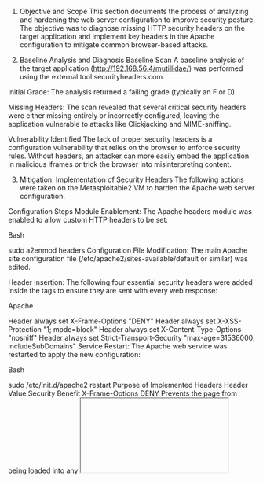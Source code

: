 1. Objective and Scope
This section documents the process of analyzing and hardening the web server configuration to improve security posture. The objective was to diagnose missing HTTP security headers on the target application and implement key headers in the Apache configuration to mitigate common browser-based attacks.

2. Baseline Analysis and Diagnosis
Baseline Scan
A baseline analysis of the target application (http://192.168.56.4/mutillidae/) was performed using the external tool securityheaders.com.

Initial Grade: The analysis returned a failing grade (typically an F or D).

Missing Headers: The scan revealed that several critical security headers were either missing entirely or incorrectly configured, leaving the application vulnerable to attacks like Clickjacking and MIME-sniffing.

Vulnerability Identified
The lack of proper security headers is a configuration vulnerability that relies on the browser to enforce security rules. Without headers, an attacker can more easily embed the application in malicious iframes or trick the browser into misinterpreting content.

3. Mitigation: Implementation of Security Headers
The following actions were taken on the Metasploitable2 VM to harden the Apache web server configuration.

Configuration Steps
Module Enablement: The Apache headers module was enabled to allow custom HTTP headers to be set:

Bash

sudo a2enmod headers
Configuration File Modification: The main Apache site configuration file (/etc/apache2/sites-available/default or similar) was edited.

Header Insertion: The following four essential security headers were added inside the <VirtualHost> tags to ensure they are sent with every web response:

Apache

Header always set X-Frame-Options "DENY"
Header always set X-XSS-Protection "1; mode=block"
Header always set X-Content-Type-Options "nosniff"
Header always set Strict-Transport-Security "max-age=31536000; includeSubDomains"
Service Restart: The Apache web service was restarted to apply the new configuration:

Bash

sudo /etc/init.d/apache2 restart
Purpose of Implemented Headers
Header	Value	Security Benefit
X-Frame-Options	DENY	Prevents the page from being loaded into any <iframe> or <frame> on another domain, effectively mitigating Clickjacking attacks.
X-XSS-Protection	1; mode=block	Instructs modern browsers to enable their built-in Cross-Site Scripting (XSS) filter. If an XSS attack is detected, the browser will block the page from rendering.
X-Content-Type-Options	nosniff	Prevents the browser from "MIME-sniffing" the response content type. This protects against attackers trying to disguise harmful files (like scripts) as harmless file types.
Strict-Transport-Security	max-age=...	HSTS (HTTP Strict Transport Security) forces the browser to communicate with the server only over HTTPS for the specified time, protecting against downgrade attacks.
4. Final Analysis and Conclusion
Post-Mitigation Scan
After the configuration changes and the Apache restart, the application URL was re-scanned on securityheaders.com.

Final Grade: The grade was significantly improved (typically moving to B or A), demonstrating the effectiveness of the configuration changes.

Conclusion: Implementing security headers is a cost-effective and essential layer of defense for any web application. It shifts security enforcement from the application code (where vulnerabilities often arise) to the web server and the user's browser, providing immediate protection against a wide range of common web attacks.
